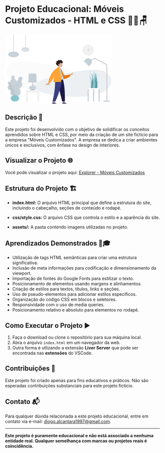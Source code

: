 # Projeto Educacional: Móveis Customizados - HTML e CSS 👨‍🎨🪑

![Móveis Customizados](./assets/image-1.jpg)

## Descrição 📜

Este projeto foi desenvolvido com o objetivo de solidificar os conceitos aprendidos sobre HTML e CSS, por meio da criação de um site fictício para a empresa "Móveis Customizados". A empresa se dedica a criar ambientes únicos e exclusivos, com ênfase no design de interiores.

## Visualizar o Projeto 🌐

Você pode visualizar o projeto aqui: [Explorer - Móveis Customizados](https://diogoalcantara.github.io/Explorer---Moveis-Customizados/)

## Estrutura do Projeto 🏗️

- **index.html:** O arquivo HTML principal que define a estrutura do site, incluindo o cabeçalho, seções de conteúdo e rodapé.

- **css/style.css:** O arquivo CSS que controla o estilo e a aparência do site.

- **assets/:** A pasta contendo imagens utilizadas no projeto.

## Aprendizados Demonstrados 🧠🎓

- Utilização de tags HTML semânticas para criar uma estrutura significativa.
- Inclusão de meta informações para codificação e dimensionamento da viewport.
- Importação de fontes do Google Fonts para estilizar o texto.
- Posicionamento de elementos usando margens e alinhamentos.
- Criação de estilos para textos, títulos, links e seções.
- Uso de pseudo-elementos para adicionar estilos específicos.
- Organização do código CSS em blocos e seletores.
- Responsividade com o uso de media queries.
- Posicionamento relativo e absoluto para elementos no rodapé.

## Como Executar o Projeto ▶️

1. Faça o download ou clone o repositório para sua máquina local.
2. Abra o arquivo `index.html` em um navegador da web.
3. Outra forma é utlizando a extensão **Liver Server** que pode ser encontrada nas **extensões** do VSCode.

## Contribuições 🤝

Este projeto foi criado apenas para fins educativos e práticos. Não são esperadas contribuições substanciais para este projeto fictício.

## Contato 📬

Para qualquer dúvida relacionada a este projeto educacional, entre em contato via e-mail: [diogo.alcantara1997@gmail.com](mailto:diogo.alcantara1997@gmail.com).

---

**Este projeto é puramente educacional e não está associado a nenhuma entidade real. Qualquer semelhança com marcas ou projetos reais é coincidência.**
